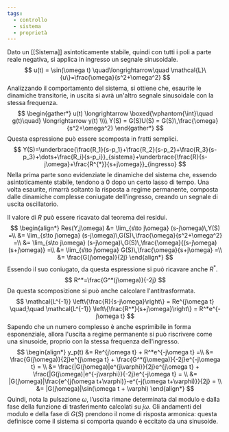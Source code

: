 ```yaml
---
tags:
  - controllo
  - sistema
  - proprietà
---
```

Dato un [[Sistema]] asintoticamente stabile, quindi con tutti i poli a parte reale negativa, si applica in ingresso un segnale sinusoidale.
$$
u(t) = \sin(\omega t) \quad\longrightarrow\quad \mathcal{L}\{u\}=\frac{\omega}{s^2+\omega^2}
$$
Analizzando il comportamento del sistema, si ottiene che, esaurite le dinamiche transitorie, in uscita si avrà un'altro segnale sinusoidale con la stessa frequenza.
$$
\begin{gather*}
u(t) \longrightarrow \boxed{\vphantom{\int}\quad g(t)\quad} \longrightarrow y(t) \\\\
Y(S) = G(S)U(S) = G(S)\,\frac{\omega}{s^2+\omega^2}
\end{gather*}
$$
Questa espressione può essere scomposta in fratti semplici.
$$
Y(S)=\underbrace{\frac{R_1}{s-p_1}+\frac{R_2}{s-p_2}+\frac{R_3}{s-p_3}+\dots+\frac{R_i}{s-p_i}}_{sistema}+\underbrace{\frac{R}{s-j\omega}+\frac{R^{*}}{s+j\omega}}_{ingresso}
$$
Nella prima parte sono evidenziate le dinamiche del sistema che, essendo asintoticamente stabile, tendono a $0$ dopo un certo lasso di tempo. Una volta esaurite, rimarrà soltanto la risposta a regime permanente, composta dalle dinamiche complesse coniugate dell'ingresso, creando un segnale di uscita oscillatorio.

Il valore di $R$ può essere ricavato dal teorema dei residui.
$$
\begin{align*}
Res(Y,j\omega) &= \lim_{s\to j\omega} (s-j\omega)\,Y(S) =\\
&= \lim_{s\to j\omega} (s-j\omega)\,G(S)\,\frac{\omega}{s^2+\omega^2} =\\
&= \lim_{s\to j\omega} (s-j\omega)\,G(S)\,\frac{\omega}{(s-j\omega)(s+j\omega)} =\\
&= \lim_{s\to j\omega} G(S)\,\frac{\omega}{s+j\omega} =\\
&= \frac{G(j\omega)}{2j}
\end{align*}
$$
Essendo il suo coniugato, da questa espressione si può ricavare anche $R^*$.
$$
R^*=\frac{G^*(j\omega)}{-2j}
$$
Da questa scomposizione si può anche calcolare l'antitrasformata.
$$
\mathcal{L^{-1}} \left\{\frac{R}{s-j\omega}\right\} = Re^{j\omega t} \quad;\quad \mathcal{L^{-1}} \left\{\frac{R^*}{s+j\omega}\right\} = R^*e^{-j\omega t} 
$$
Sapendo che un numero complesso è anche esprimibile in forma esponenziale, allora l'uscita a regime permanente si può riscrivere come una sinusoide, proprio con la stessa frequenza dell'ingresso.
$$
\begin{align*}
y_p(t) &= Re^{j\omega t} + R^*e^{-j\omega t} =\\
&= \frac{G(j\omega)}{2j}e^{j\omega t} + \frac{G^*(j\omega)}{-2j}e^{-j\omega t} = \\
&= \frac{|G(j\omega)|e^{j\varphi}}{2j}e^{j\omega t} + \frac{|G(j\omega)|e^{-j\varphi}}{-2j}e^{-j\omega t} = \\
&= |G(j\omega)|\frac{e^{j(\omega t+\varphi)}-e^{-j(\omega t+\varphi)}}{2j} = \\
&= |G(j\omega)|\sin(\omega t + \varphi)
\end{align*}
$$
Quindi, nota la pulsazione $\omega$, l’uscita rimane determinata dal modulo e dalla fase della funzione
di trasferimento calcolati su $j\omega$. Gli andamenti del modulo e della fase di $G(S)$ prendono il nome
di risposta armonica: questa definisce come il sistema si comporta quando è eccitato da una
sinusoide.

